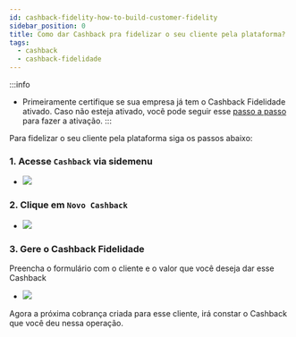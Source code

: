 ```yaml
---
id: cashback-fidelity-how-to-build-customer-fidelity
sidebar_position: 0
title: Como dar Cashback pra fidelizar o seu cliente pela plataforma?
tags:
  - cashback
  - cashback-fidelidade
---
```


:::info
- Primeiramente certifique se sua empresa já tem o Cashback Fidelidade ativado. Caso não esteja ativado, você pode seguir esse [passo a passo](/docs/cashback-fidelity/cashback-fidelity-how-to-config.md) para fazer a ativação.
:::

Para fidelizar o seu cliente pela plataforma siga os passos abaixo:

### 1. Acesse `Cashback` via sidemenu

- ![](/img/cashback/cashback-sidemenu.png)

### 2. Clique em `Novo Cashback`

- ![](/img/cashback-fidelity/cashback-overview-with-new-cashback-button.png)

### 3. Gere o Cashback Fidelidade

Preencha o formulário com o cliente e o valor que você deseja dar esse Cashback

- ![](/img/cashback-fidelity/cashback-fidelity-create-screen.png)

Agora a próxima cobrança criada para esse cliente, irá constar o Cashback que você deu nessa operação.
